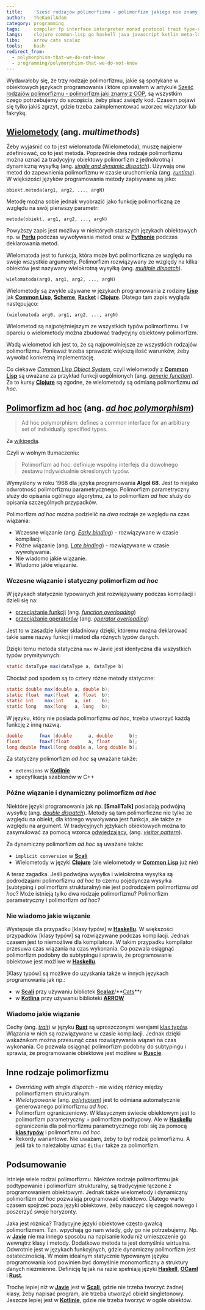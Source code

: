 ```yaml
---
title:    'Sześć rodzajów polimorfizmu - polimorfizm jakiego nie znamy z OOP'
author:   TheKamilAdam
category: programming
tags:     compiler fp interface interpreter monad protocol trait type-class
langs:    clojure common-lisp go haskell java javascript kotlin meta-language ocaml perl pony racket ruby rust scala scheme smalltalk typescript vala
libs:     arrow cats scalaz
tools:    bash
redirect_from:
  - polymorphism-that-we-do-not-know
  - programming/polymorphism-that-we-do-not-know
---
```


Wydawałoby się,
że trzy rodzaje polimorfizmu,
jakie są spotykane w obiektowych językach programowania
i które opiswałem w artykule [Sześć rodzajów polimorfizmu - polimorfizm jaki znamy z OOP](/polymorphism-as-we-know-it),
są wszystkim czego potrzebujemy do szczęścia,
żeby pisać zwięzły kod.
Czasem pojawi się tylko jakiś zgrzyt,
gdzie trzeba zaimplementować wzorzec wizytator lub fakrykę.

## [Wielometody] (ang. *multimethods*)

Żeby wyjaśnić co to jest wielomatoda (Wielometoda),
muszę najpierw zdefiniować,
co to jest metoda.
Poprzednie dwa rodzaje polimorfizmu można uznać za tradycyjny obiektowy polimorfizm z jednokrotną i dynamiczną wysyłką (ang. *[single and dynamic dispatch]*).
Używają one metod do zapewnienia polimorfizmu w czasie uruchomienia (ang. *[runtime]*).
W większości języków programowania metody zapisywane są jako:
```
obiekt.metoda(arg1, arg2, ..., argN)
```

Metodę można sobie jednak wyobrazić jako funkcję polimorficzną ze względu na swój pierwszy parametr:
```
metoda(obiekt, arg1, arg2, ..., argN)
```
Powyższy zapis jest możliwy w niektórych starszych językach obiektowych np. w **[Perlu]** podczas wywoływania metod oraz w **[Pythonie]** podczas deklarowania metod.

Wielomatoda jest to funkcja,
która może być polimorficzna ze względu na swoje wszystkie argumenty.
Polimorfizm rozwiązywany ze względy na kilka obiektów jest nazywany wielokrotną wysyłką (ang. *[multiple dispatch]*).
```
wielomatoda(arg0, arg1, arg2, ..., argN)
```

Wielometody są zwykle używane w językach programowania z rodziny **[Lisp]** jak **[Common Lisp]**, **[Scheme]**, **[Racket]** i **[Clojure]**.
Dlatego tam zapis wygląda następująco:
```
(wielomatoda arg0, arg1, arg2, ..., argN)
```

Wielometod są najpotężniejszym ze wszystkich typów polimorfizmu.
I w oparciu o wielometody można zbudować tradycyjny obiektowy polimorfizm.

Wadą wielometod ich jest to,
że są najpowolniejsze ze wszystkich rodzajów polimorfizmu.
Ponieważ trzeba sprawdzić większą ilość warunków,
żeby wywołać konkretną implementację.

Co ciekawe *[Common Lisp Object System]*,
czyli wielometody z **[Common Lisp]** są uważane za przykład funkcji uogólnionych (ang. *[generic function]*).
Za to kursy **[Clojure]** są zgodne,
że wielometody są odmianą polimorfizmu *ad hoc*.

## [Polimorfizm ad hoc] (ang. *[ad hoc polymorphism]*)

> Ad hoc polymorphism: defines a common interface for an arbitrary set of individually specified types.

Za [wikipedią].

Czyli w wolnym tłumaczeniu:
> Polimorfizm ad hoc: definiuje wspólny interfejs dla dowolnego zestawu indywidualnie określonych typów.

Wymyślony w roku 1968 dla języka programowania **Algol 68**.
Jest to niejako odwrotność polimorfizmu parametrycznego.
Polimorfizm parametryczny służy do opisania ogólnego algorytmu,
za to polimorfizm *ad hoc* służy do opisania szczególnych przypadków.

Polimorfizm *ad hoc* można podzielić na *dwa* rodzaje ze względu na czas wiązania:
* Wczesne wiązanie (ang. *[Early binding]*) - rozwiązywane w czasie kompilacji.
* Późne wiązanie (ang. *[Late binding]*) - rozwiązywane w czasie wywoływania.
* Nie wiadomo jakie wiązanie.
* Wiadomo jakie wiązanie.

### Wczesne wiązanie i statyczny polimorfizm *ad hoc*
W językach statycznie typowanych jest rozwiązywany podczas kompilacji i dzieli się na:
* [przeciążanie funkcji] (ang. *[function overloading]*)
* [przeciążanie operatorów] (ang. *[operator overloading]*)

Jest to w zasadzie lukier składniowy dzięki,
któremu można deklarować takie same nazwy funkcji i metod dla różnych typów danych.

Dzięki temu metoda statyczna `max` w Javie jest identyczna dla wszystkich typów prymitywnych:
```java
static dataType max(dataType a, dataType b)
```

Chociaż pod spodem są to cztery różne metody statyczne:
```java
static double max(double a, double b);
static float  max(float  a, float  b);
static int    max(int    a, int    b);
static long   max(long   a, long   b);
```

W języku,
który nie posiada polimorfizmu *ad hoc*,
trzeba utworzyć każdą funkcję z inną nazwą.
```java
double      fmax (double      a, double      b);
float       fmaxf(float       a, float       b);
long double fmaxl(long double a, long double b);
```

Za statyczny polimorfizm *ad hoc* są uważane także:
* `extensions` w **[Kotlinie]**
* specyfikacja szablonów w C++

### Późne wiązanie i dynamiczny polimorfizm *ad hoc*

Niektóre języki programowania jak np. **[SmallTalk]** posiadają podwójną wysyłkę (ang. *[double dispatch]*).
Metody są tam polimorficzne nie tylko ze względu na obiekt,
dla którego wywoływana jest funkcja,
ale także ze względu na argument.
W tradycyjnych językach obiektowych można to zasymulować za pomocą wzorca [odwiedzający], (ang. *[visitor pattern]*).

Za dynamiczny polimorfizm *ad hoc* są uważane także:
* `implicit conversion` w **[Scali]**
* Wielometody w języki **[Clojure]** (ale wielometody w **[Common Lisp]** już nie)

A teraz zagadka.
Jeśli podwójna wysyłka i wielokrotna wysyłka są podrodzajami polimorfizmu *ad hoc*
to czemu pojedyncza wysyłka (subtyping i polimorfizm strukturalny) nie jest podrodzajem polimorfizmu *ad hoc*?
Może istnieją tylko dwa rodzaje polimorfizmu?
Polimorfizm parametryczny i polimorfizm *ad hoc*?

### Nie wiadomo jakie wiązanie

Występuje dla przypadku [klasy typów] w **[Haskellu]**.
W większości przypadków [klasy typów] są rozwiązywane podczas kompilacji.
Jednak czasem jest to niemożliwe dla kompilatora.
W takim przypadku kompilator przesuwa czas wiązania na czas wykonania.
Co pozwala osiągnąć polimorfizm podobny do subtypingu i sprawia,
że programowanie obiektowe jest możliwe w **[Haskellu]**.

[Klasy typów] są możliwe do uzyskania także w innych językach programowania jak np.:
* w **[Scali]** przy używaniu bibliotek **[Scalaz]**/**[Cats]**r
* w **[Kotlina]** przy używaniu biblioteki **[ARROW]**

### Wiadomo jakie wiązanie

Cechy (ang. *[trait]*) w języku **[Rust]** są uproszczonymi wersjami [klas typów].
Wiązania w nich są rozwiązywane w czasie kompilacji.
Jednak dzięki wskaźnikom można przesunąć czas rozwiązywania wiązań na czas wykonania.
Co pozwala osiągnąć polimorfizm podobny do subtypingu i sprawia,
że programowanie obiektowe jest możliwe w **[Ruscie]**.

## Inne rodzaje polimorfizmu

* *Overriding with single dispatch* - nie widzę różnicy między polimorfizmem strukturalnym.
* *Wielotypowanie* (ang. *[polytypism]*) jest to odmiana automatycznie generowanego polimorfizmu *ad hoc*.
* Polimorfizm ograniczeniowy.
W klasycznym świecie obiektowym jest to polimorfizm parametryczny + polimorfizm podtypowy.
Ale w **[Haskellu]** ograniczenia dla polimorfizmu parametrycznego robi się za pomocą **[klas typów]** i polimorfizmu *ad hoc*.
* Rekordy wariantowe.
Nie uważam,
żeby to był rodzaj polimorfizmu. A jeśli tak to należałoby uznać `Either` także za polimorfizm.

## Podsumowanie

Istnieje wiele rodzai polimorfizmu.
Niektóre rodzaje polimorfizmu jak podtypowanie i polimorfizm strukturalny,
są tradycyjnie łączone z programowaniem obiektowym.
Jednak także wielometody i dynamiczny polimorfizm *ad hoc* pozwalają programować obiektowo.
Dlatego warto czasem spojrzeć poza języki obiektowe,
żeby nauczyć się czegoś nowego i poszerzyć swoje horyzonty.

Jaka jest różnica?
Tradycyjne języki obiektowe często gwałcą polimorfizmem.
Tzn. wpychają go nam wtedy,
gdy go nie potrzebujemy.
Np. w **[Javie]** nie ma innego sposobu na napisanie kodu niż umieszczenie go wewnątrz klasy i metody.
Dodatkowo metoda ta jest domyślnie wirtualna.
Odwrotnie jest w językach funkcyjnych,
gdzie dynamiczny polimorfizm jest ostatecznością.
W moim idealnym statycznie typowanym języku programowania kod powinien być domyślnie monomorficzny a struktury danych niezmienne.
Definicję tę jak na razie spełniają języki **[Haskell]**, **[OCaml]** i **[Rust]**.

Trochę lepiej niż w **[Javie]** jest w **[Scali]**,
gdzie nie trzeba tworzyć żadnej klasy,
żeby napisać program,
ale trzeba utworzyć obiekt singletonowy.
Jeszcze lepiej jest w **[Kotlinie]**,
gdzie nie trzeba tworzyć w ogóle obiektów.

[Clojure]:       /langs/clojure
[Common Lisp]:   /langs/common-lisp
[Erlang]:        /langs/erlang
[Go]:            /langs/go
[Haskell]:       /langs/haskell
[Haskellu]:      /langs/haskell
[Java]:          /langs/java
[JavaScript]:    /langs/javascript
[Javie]:         /langs/java
[Javy]:          /langs/java
[Kotlin]:        /langs/kotlin
[Kotlina]:       /langs/kotlin
[Kotlinie]:      /langs/kotlin
[LISP]:          /langs/lisp
[Meta Language]: /langs/meta-language
[OCaml]:         /langs/ocaml
[Perl]:          /langs/perl
[Perlu]:         /langs/perl
[Pony]:          /langs/pony
[Python]:        /langs/python
[Pythonie]:      /langs/python
[Racket]:        /langs/racket
[Ruby]:          /langs/ruby
[Ruscie]:        /langs/rust
[Rust]:          /langs/rust
[SmallTack]:     /langs/smalltalk
[Scala]:         /langs/scala
[Scali]:         /langs/scala
[Scheme]:        /langs/scheme
[TypeScript]:    /langs/typescript
[Vala]:          /langs/vala
[Vali]:          /langs/vala

[Bash]:          /tools/bash
[Basha]:         /tools/bash

[ARROW]:         /libs/arrow
[Cats]:          /libs/cats
[Scalaz]:        /libs/scalaz

[Dsl]:           /tags/dsl
[Kompilator]:    /tags/compiler
[klas typów]:    /tags/type-class

[Ad hoc polymorphism]:         https://en.wikipedia.org/wiki/Ad_hoc_polymorphism
[Anemic domain model]:         https://en.wikipedia.org/wiki/Anemic_domain_model
[Common Lisp Object System]:   https://en.wikipedia.org/wiki/Common_Lisp_Object_System
[Duck typing]:                 https://en.wikipedia.org/wiki/Duck_typing
[Double dispatch]:             https://en.wikipedia.org/wiki/Double_dispatch
[Early binding]:               https://en.wikipedia.org/wiki/Ad_hoc_polymorphism#Early_binding
[Function overloading]:        https://en.wikipedia.org/wiki/Function_overloading
[Generic function]:            https://en.wikipedia.org/wiki/Generic_function
[Generic programming]:         https://en.wikipedia.org/wiki/Generic_programming
[Higher-kinded polymorphism]:  https://en.wikipedia.org/wiki/Type_class#Higher-kinded_polymorphism
[Interface]:                   https://en.wikipedia.org/wiki/Interface_(computing)
[Late binding]:                https://en.wikipedia.org/wiki/Ad_hoc_polymorphism#Late_binding
[Memento pattern]:             https://en.wikipedia.org/wiki/Memento_pattern
[Multiple dispatch]:           https://en.wikipedia.org/wiki/Multiple_dispatch
[Mixin]:                       https://en.wikipedia.org/wiki/Mixin
[Nominal type system]:         https://en.wikipedia.org/wiki/Nominal_type_system
[Operator overloading]:        https://en.wikipedia.org/wiki/Operator_overloading
[Parametric polymorphism]:     https://en.wikipedia.org/wiki/Parametric_polymorphism
[Polytypism]:                  https://en.wikipedia.org/wiki/Generic_programming#Functional_languages
[Protocol]:                    https://en.wikipedia.org/wiki/Protocol_(object-oriented_programming)
[Row polymorphism]:            https://en.wikipedia.org/wiki/Row_polymorphism
[Runtime]:                     https://en.wikipedia.org/wiki/Runtime_(program_lifecycle_phase)
[Single and dynamic dispatch]: https://en.wikipedia.org/wiki/Dynamic_dispatch
[Structural subtyping]:        https://en.wikipedia.org/wiki/Structural_type_system
[Structural type system]:      https://en.wikipedia.org/wiki/Structural_type_system
[Subtyping]:                   https://en.wikipedia.org/wiki/Subtyping
[Trait]:                       https://en.wikipedia.org/wiki/Trait_(computer_programming)
[Visitor pattern]:             https://en.wikipedia.org/wiki/Visitor_pattern
[wikipedią]:                   https://en.wikipedia.org/wiki/Polymorphism_(computer_science)

[Abstrakcja]:                  https://pl.wikipedia.org/wiki/Abstrakcja_(programowanie)
[Cecha]:                       https://pl.wikipedia.org/wiki/Cecha_(programowanie_obiektowe)
[Domieszka]:                   https://pl.wikipedia.org/wiki/Domieszka_(programowanie_obiektowe)
[Interfejs]:                   https://pl.wikipedia.org/wiki/Interfejs_(programowanie_obiektowe)
[Kompozycja]:                  https://pl.wikipedia.org/wiki/Agregacja_(programowanie_obiektowe)#Kompozycja

[Odwiedzający]:                https://pl.wikipedia.org/wiki/Odwiedzaj%C4%85cy
[Pamiątka]:                    https://pl.wikipedia.org/wiki/Pami%C4%85tka_(wzorzec_projektowy)
[Polimorfizm ad hoc]:          https://pl.wikipedia.org/wiki/Polimorfizm_(informatyka)#Polimorfizm_ad-hoc
[Programowanie uogólnione]:    https://pl.wikipedia.org/wiki/Programowanie_uogólnione
[Przeciążanie funkcji]:        https://pl.wikipedia.org/wiki/Przeci%C4%85%C5%BCanie_funkcji
[Przeciążanie operatorów]:     https://pl.wikipedia.org/wiki/Przeci%C4%85%C5%BCanie_operator%C3%B3w

[Wielometody]:                 https://randomseed.pl/pub/poczytaj-mi-clojure/21-polimorfizm/#Wielometody

[Polytypism]:                  http://zenzike.com/posts/2010-12-10-from-polymorphic-to-polytypic
